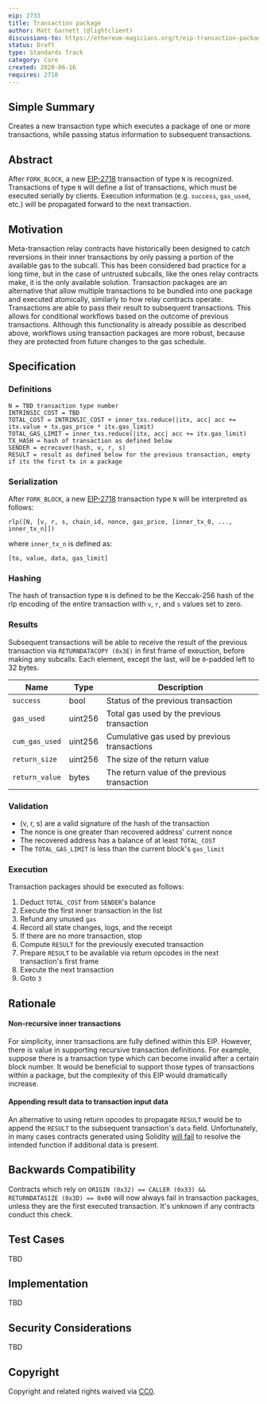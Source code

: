 ```yaml
---
eip: 2733
title: Transaction package
author: Matt Garnett (@lightclient)
discussions-to: https://ethereum-magicians.org/t/eip-transaction-package/4365
status: Draft
type: Standards Track
category: Core
created: 2020-06-16
requires: 2718
---
```


## Simple Summary
Creates a new transaction type which executes a package of one or more
transactions, while passing status information to subsequent transactions.

## Abstract
After `FORK_BLOCK`, a new [EIP-2718](https://eips.ethereum.org/EIPS/eip-2718)
transaction of type `N` is recognized. Transactions of type `N` will define a
list of transactions, which must be executed serially by clients. Execution
information (e.g. `success`, `gas_used`, etc.) will be propagated forward to
the next transaction. 

## Motivation
Meta-transaction relay contracts have historically been designed to catch
reversions in their inner transactions by only passing a portion of the
available gas to the subcall. This has been considered bad practice for a long
time, but in the case of untrusted subcalls, like the ones relay contracts
make, it is the only available solution. Transaction packages are an
alternative that allow multiple transactions to be bundled into one package and
executed atomically, similarly to how relay contracts operate. Transactions are
able to pass their result to subsequent transactions. This allows for
conditional workflows based on the outcome of previous transactions. Although
this functionality is already possible as described above, workflows using
transaction packages are more robust, because they are protected from future
changes to the gas schedule.

## Specification

### Definitions
```
N = TBD transaction type number
INTRINSIC_COST = TBD
TOTAL_COST = INTRINSIC_COST + inner_txs.reduce(|itx, acc| acc += itx.value + tx.gas_price * itx.gas_limit)
TOTAL_GAS_LIMIT = inner_txs.reduce(|itx, acc| acc += itx.gas_limit)
TX_HASH = hash of transaction as defined below
SENDER = ecrecover(hash, v, r, s)
RESULT = result as defined below for the previous transaction, empty if its the first tx in a package
```

### Serialization
After `FORK_BLOCK`, a new [EIP-2718](https://eips.ethereum.org/EIPS/eip-2718)
transaction type `N` will be interpreted as follows:

`rlp([N, [v, r, s, chain_id, nonce, gas_price, [inner_tx_0, ..., inner_tx_n]])`

where `inner_tx_n` is defined as:

`[to, value, data, gas_limit]`

### Hashing
The hash of transaction type `N` is defined to be the Keccak-256 hash of the
rlp encoding of the entire transaction with `v`, `r`, and `s` values set to
zero.

### Results
Subsequent transactions will be able to receive the result of the previous
transaction via `RETURNDATACOPY (0x3E)` in first frame of exeuction, before
making any subcalls. Each element, except the last, will be `0`-padded left to
32 bytes.

| Name | Type | Description  |
|---|---|---|
| `success`      | bool    | Status of the previous transaction |
| `gas_used`     | uint256 | Total gas used by the previous transaction |
| `cum_gas_used` | uint256 | Cumulative gas used by previous transactions |
| `return_size`  | uint256 | The size of the return value |
| `return_value` | bytes   | The return value of the previous transaction

### Validation
* (v, r, s) are a valid signature of the hash of the transaction
* The nonce is one greater than recovered address' current nonce
* The recovered address has a balance of at least `TOTAL_COST`
* The `TOTAL_GAS_LIMIT` is less than the current block's `gas_limit`

### Execution
Transaction packages should be executed as follows:

1. Deduct `TOTAL_COST` from `SENDER`'s balance
2. Execute the first inner transaction in the list
3. Refund any unused `gas`
4. Record all state changes, logs, and the receipt
5. If there are no more transaction, stop
6. Compute `RESULT` for the previously executed transaction
7. Prepare `RESULT` to be available via return opcodes in the next
   transaction's first frame
8. Execute the next transaction
9. Goto `3`

## Rationale

#### Non-recursive inner transactions
For simplicity, inner transactions are fully defined within this EIP. However,
there is value in supporting recursive transaction definitions. For example,
suppose there is a transaction type which can become invalid after a certain
block number. It would be beneficial to support those types of transactions
within a package, but the complexity of this EIP would dramatically increase.

#### Appending result data to transaction input data
An alternative to using return opcodes to propagate `RESULT` would be to append
the `RESULT` to the subsequent transaction's `data` field. Unfortunately, in
many cases contracts generated using Solidity [will
fail](https://solidity.readthedocs.io/en/v0.6.0/contracts.html#overload-resolution-and-argument-matching)
to resolve the intended function if additional data is present.

## Backwards Compatibility
Contracts which rely on `ORIGIN (0x32) == CALLER (0x33) && RETURNDATASIZE
(0x3D) == 0x00` will now always fail in transaction packages, unless they are
the first executed transaction. It's unknown if any contracts conduct this
check.

## Test Cases
TBD

## Implementation
TBD

## Security Considerations
TBD

## Copyright
Copyright and related rights waived via [CC0](https://creativecommons.org/publicdomain/zero/1.0/).
